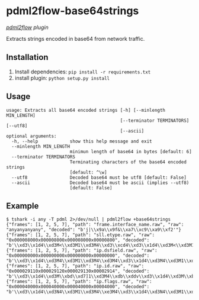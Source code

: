 # pdml2flow-base64strings
_[pdml2flow] plugin_

Extracts strings encoded in base64 from network traffic.

## Installation

1. Install dependencies: `pip install -r requirements.txt`
2. install plugin: `python setup.py install`

## Usage

```
usage: Extracts all base64 encoded strings [-h] [--minlength MIN_LENGTH]
                                           [--terminator TERMINATORS] [--utf8]
                                           [--ascii]
optional arguments:
  -h, --help            show this help message and exit
  --minlength MIN_LENGTH
                        minimun length of base64 in bytes [default: 6]
  --terminator TERMINATORS
                        Terminating characters of the base64 encoded strings
                        [default: ^\w]
  --utf8                Decoded base64 must be utf8 [default: False]
  --ascii               Decoded base64 must be ascii (implies --utf8)
                        [default: False]
```

## Example

```
$ tshark -i any -T pdml 2>/dev/null | pdml2flow +base64strings
{"frames": [1, 2, 5, 7], "path": "frame.interface_name.raw", "raw": "anyanyanyany", "decoded": "b'j|\\x9a\\x9f&\\xa7\\xc9\\xa9\\xf2'"}
{"frames": [1, 2, 5, 7], "path": "sll.etype.raw", "raw": "0x000008000x000008000x000008000x00000800", "decoded": "b'\\xd3\\x1d4\\xd3M<\\xd3M1\\xd3M4\\xd3\\xcd4\\xd3\\x1d4\\xd3M<\\xd3M1\\xd3M4\\xd3\\xcd4'"}
{"frames": [1, 2, 5, 7], "path": "ip.dsfield.raw", "raw": "0x000000000x000000000x000000000x00000000", "decoded": "b'\\xd3\\x1d4\\xd3M4\\xd3M1\\xd3M4\\xd3M4\\xd3\\x1d4\\xd3M4\\xd3M1\\xd3M4\\xd3M4'"}
{"frames": [1, 2, 5, 7], "path": "ip.id.raw", "raw": "0x000029110x000029120x000029130x00002914", "decoded": "b'\\xd3\\x1d4\\xd3M\\xbd\\xd7]1\\xd3M4\\xdb\\xddv\\xd3\\x1d4\\xd3M\\xbd\\xd7}1\\xd3M4\\xdb\\xddx'"}
{"frames": [1, 2, 5, 7], "path": "ip.flags.raw", "raw": "0x000040000x000040000x000040000x00004000", "decoded": "b'\\xd3\\x1d4\\xd3N4\\xd3M1\\xd3M4\\xe3M4\\xd3\\x1d4\\xd3N4\\xd3M1\\xd3M4\\xe3M4'"}
```



[pdml2flow]: https://github.com/Enteee/pdml2flow
